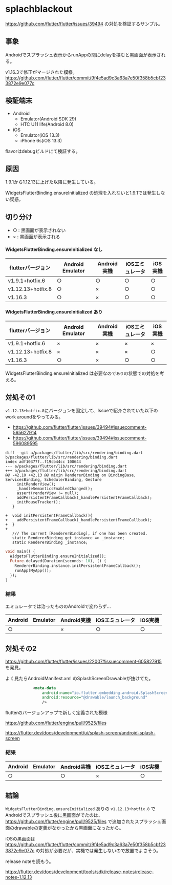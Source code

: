 # splachblackout

https://github.com/flutter/flutter/issues/39494 の対処を検証するサンプル。

## 事象

Androidでスプラッシュ表示からrunAppの間にdelayを挟むと黒画面が表示される。

v1.16.3で修正がマージされた模様。 https://github.com/flutter/flutter/commit/9f4e5ad9c3a63a7e50f358b5cbf233872e9e077c

## 検証端末

- Android
  - Emulator(Android SDK 29)
  - HTC U11 life(Android 8.0)
- iOS
  - Emulator(iOS 13.3)
  - iPhone 6s(iOS 13.3)

flavorはdebugビルドにて検証する。

## 原因

1.9.1から1.12.13に上げた以降に発生している。

WidgetsFlutterBinding.ensureInitialized の処理を入れないと1.9.1では発生しない疑惑。

## 切り分け

- ○ : 黒画面が表示されない
- × : 黒画面が表示される

#### WidgetsFlutterBinding.ensureInitialized なし

| flutterバージョン | Android　Emulator | Android実機 |  iOSエミュレータ |  iOS実機 |
| ---- | ---- | ---- | ---- | ---- |
| v1.9.1+hotfix.6 | ○ | ○ | ○ | ○ |
| v1.12.13+hotfix.8 | ○ | × | ○ | ○　|
| v1.16.3 | ○ | × | ○　|  ○　|

#### WidgetsFlutterBinding.ensureInitialized あり

| flutterバージョン | Android　Emulator | Android実機 |  iOSエミュレータ |  iOS実機 |
| ---- | ---- | ---- | ---- | ---- |
| v1.9.1+hotfix.6 | × | × | × | × |
| v1.12.13+hotfix.8 | × | × | × | ○　|
| v1.16.3 | ○ | × | ○　|  ○　|

WidgetsFlutterBinding.ensureInitialized は必要なので`あり`の状態での対処を考える。

## 対処その1

`v1.12.13+hotfix.8`にバージョンを固定して、Issueで紹介されていた以下のwork aroundをやってみる。

- https://github.com/flutter/flutter/issues/39494#issuecomment-565627914
- https://github.com/flutter/flutter/issues/39494#issuecomment-596089595

```
diff --git a/packages/flutter/lib/src/rendering/binding.dart b/packages/flutter/lib/src/rendering/binding.dart
index adf10377f..f19cb44cc 100644
--- a/packages/flutter/lib/src/rendering/binding.dart
+++ b/packages/flutter/lib/src/rendering/binding.dart
@@ -42,10 +42,13 @@ mixin RendererBinding on BindingBase, ServicesBinding, SchedulerBinding, Gesture
     initRenderView();
     _handleSemanticsEnabledChanged();
     assert(renderView != null);
-    addPersistentFrameCallback(_handlePersistentFrameCallback);
     initMouseTracker();
   }

+  void initPersistentFrameCallback(){
+    addPersistentFrameCallback(_handlePersistentFrameCallback);
+  }
+
   /// The current [RendererBinding], if one has been created.
   static RendererBinding get instance => _instance;
   static RendererBinding _instance;
```

```dart
void main() {
  WidgetsFlutterBinding.ensureInitialized();
  Future.delayed(Duration(seconds: 10), () {
    RendererBinding.instance.initPersistentFrameCallback();
    runApp(MyApp());
  });
}
```

### 結果

エミュレータでは治ったもののAndroidで変わらず...

| Android　Emulator | Android実機 |  iOSエミュレータ |  iOS実機 |
| ---- | ---- | ---- | ---- |
| ○ | × | ○ | ○　|

## 対処その2

https://github.com/flutter/flutter/issues/22007#issuecomment-605827915 を発見。

よく見たらAndroidManifest.xml のSplashScreenDrawableが抜けてた。

```xml
            <meta-data
                android:name="io.flutter.embedding.android.SplashScreenDrawable"
                android:resource="@drawable/launch_background"
                />
```

flutterのバージョンアップで新しく定義された模様　

https://github.com/flutter/engine/pull/9525/files

https://flutter.dev/docs/development/ui/splash-screen/android-splash-screen

### 結果

| Android　Emulator | Android実機 |  iOSエミュレータ |  iOS実機 |
| ---- | ---- | ---- | ---- |
| ○ | ○ | × | ○　|

## 結論

`WidgetsFlutterBinding.ensureInitialized` ありの `v1.12.13+hotfix.8` でAndroidでスプラッシュ後に黒画面がでたのは、 https://github.com/flutter/engine/pull/9525/files で追加されたスプラッシュ画面のdrawableの定義がなかったから黒画面になったから。

iOSの黒画面は https://github.com/flutter/flutter/commit/9f4e5ad9c3a63a7e50f358b5cbf233872e9e077c の対処が必要だが、実機では発生しないので放置でよさそう。

release noteを読もう。

https://flutter.dev/docs/development/tools/sdk/release-notes/release-notes-1.12.13

